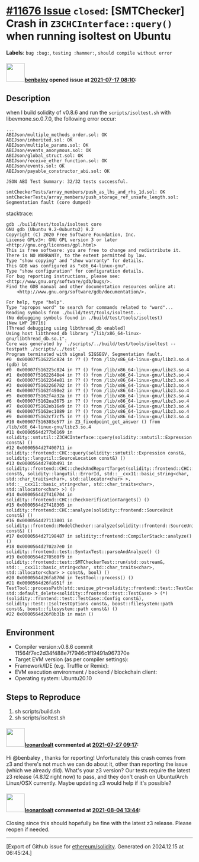 # [\#11676 Issue](https://github.com/ethereum/solidity/issues/11676) `closed`: [SMTChecker] Crash in `Z3CHCInterface::query()` when running isoltest on Ubuntu
**Labels**: `bug :bug:`, `testing :hammer:`, `should compile without error`


#### <img src="https://avatars.githubusercontent.com/u/45843736?v=4" width="50">[benbaley](https://github.com/benbaley) opened issue at [2021-07-17 08:10](https://github.com/ethereum/solidity/issues/11676):

## Description

when I build solidity of v0.8.6 and run the `scripts/isoltest.sh` with libevmone.so.0.7.0, the following error occur:

```
...
ABIJson/multiple_methods_order.sol: OK
ABIJson/inherited.sol: OK
ABIJson/multiple_params.sol: OK
ABIJson/events_anonymous.sol: OK
ABIJson/global_struct.sol: OK
ABIJson/receive_ether_function.sol: OK
ABIJson/events.sol: OK
ABIJson/payable_constructor_abi.sol: OK

JSON ABI Test Summary: 32/32 tests successful.

smtCheckerTests/array_members/push_as_lhs_and_rhs_1d.sol: OK
smtCheckerTests/array_members/push_storage_ref_unsafe_length.sol: Segmentation fault (core dumped)
```

stacktrace:
```
gdb ./build/test/tools/isoltest core
GNU gdb (Ubuntu 9.2-0ubuntu2) 9.2
Copyright (C) 2020 Free Software Foundation, Inc.
License GPLv3+: GNU GPL version 3 or later <http://gnu.org/licenses/gpl.html>
This is free software: you are free to change and redistribute it.
There is NO WARRANTY, to the extent permitted by law.
Type "show copying" and "show warranty" for details.
This GDB was configured as "x86_64-linux-gnu".
Type "show configuration" for configuration details.
For bug reporting instructions, please see:
<http://www.gnu.org/software/gdb/bugs/>.
Find the GDB manual and other documentation resources online at:
    <http://www.gnu.org/software/gdb/documentation/>.

For help, type "help".
Type "apropos word" to search for commands related to "word"...
Reading symbols from ./build/test/tools/isoltest...
(No debugging symbols found in ./build/test/tools/isoltest)
[New LWP 20716]
[Thread debugging using libthread_db enabled]
Using host libthread_db library "/lib/x86_64-linux-gnu/libthread_db.so.1".
Core was generated by `./scripts/../build/test/tools/isoltest --testpath ./scripts/../test'.
Program terminated with signal SIGSEGV, Segmentation fault.
#0  0x00007f516225c824 in ?? () from /lib/x86_64-linux-gnu/libz3.so.4
(gdb) bt
#0  0x00007f516225c824 in ?? () from /lib/x86_64-linux-gnu/libz3.so.4
#1  0x00007f51622648e4 in ?? () from /lib/x86_64-linux-gnu/libz3.so.4
#2  0x00007f5162264e81 in ?? () from /lib/x86_64-linux-gnu/libz3.so.4
#3  0x00007f5162266782 in ?? () from /lib/x86_64-linux-gnu/libz3.so.4
#4  0x00007f5162f490e2 in ?? () from /lib/x86_64-linux-gnu/libz3.so.4
#5  0x00007f5162f4a32a in ?? () from /lib/x86_64-linux-gnu/libz3.so.4
#6  0x00007f5162ea3675 in ?? () from /lib/x86_64-linux-gnu/libz3.so.4
#7  0x00007f5162eb16e9 in ?? () from /lib/x86_64-linux-gnu/libz3.so.4
#8  0x00007f5162ec1089 in ?? () from /lib/x86_64-linux-gnu/libz3.so.4
#9  0x00007f5162cf7cf5 in ?? () from /lib/x86_64-linux-gnu/libz3.so.4
#10 0x00007f516303e577 in Z3_fixedpoint_get_answer () from /lib/x86_64-linux-gnu/libz3.so.4
#11 0x0000564d277b6169 in solidity::smtutil::Z3CHCInterface::query(solidity::smtutil::Expression const&) ()
#12 0x0000564d27400711 in solidity::frontend::CHC::query(solidity::smtutil::Expression const&, solidity::langutil::SourceLocation const&) ()
#13 0x0000564d2740b491 in solidity::frontend::CHC::checkAndReportTarget(solidity::frontend::CHC::CHCVerificationTarget const&, solidity::langutil::ErrorId, std::__cxx11::basic_string<char, std::char_traits<char>, std::allocator<char> >, std::__cxx11::basic_string<char, std::char_traits<char>, std::allocator<char> >) ()
#14 0x0000564d27416704 in solidity::frontend::CHC::checkVerificationTargets() ()
#15 0x0000564d27418305 in solidity::frontend::CHC::analyze(solidity::frontend::SourceUnit const&) ()
#16 0x0000564d27113801 in solidity::frontend::ModelChecker::analyze(solidity::frontend::SourceUnit const&) ()
#17 0x0000564d27198487 in solidity::frontend::CompilerStack::analyze() ()
#18 0x0000564d2702a7e0 in solidity::frontend::test::SyntaxTest::parseAndAnalyze() ()
#19 0x0000564d270560f9 in solidity::frontend::test::SMTCheckerTest::run(std::ostream&, std::__cxx11::basic_string<char, std::char_traits<char>, std::allocator<char> > const&, bool) ()
#20 0x0000564d26fa870d in TestTool::process() ()
#21 0x0000564d26fa951f in TestTool::processPath(std::unique_ptr<solidity::frontend::test::TestCase, std::default_delete<solidity::frontend::test::TestCase> > (*)(solidity::frontend::test::TestCase::Config const&), solidity::test::IsolTestOptions const&, boost::filesystem::path const&, boost::filesystem::path const&) ()
#22 0x0000564d26f8b31b in main ()
```
## Environment

- Compiler version:v0.8.6 commit 11564f7ec2d34f488e7f7946c1f19491a967370e
- Target EVM version (as per compiler settings): 
- Framework/IDE (e.g. Truffle or Remix):
- EVM execution environment / backend / blockchain client:
- Operating system: Ubuntu20.10

## Steps to Reproduce

1. sh scripts/build.sh
2. sh scripts/isoltest.sh


#### <img src="https://avatars.githubusercontent.com/u/504195?u=ce2facd14af9fd474ebff49f0d44891f56f7500f&v=4" width="50">[leonardoalt](https://github.com/leonardoalt) commented at [2021-07-27 09:17](https://github.com/ethereum/solidity/issues/11676#issuecomment-887351691):

Hi @benbaley , thanks for reporting!
Unfortunately this crash comes from z3 and there's not much we can do about it, other than reporting the issue (which we already did). What's your z3 version? Our tests require the latest z3 release (4.8.12 right now) to pass, and they don't crash on Ubuntu/Arch Linux/OSX currently. Maybe updating z3 would help if it's possible?

#### <img src="https://avatars.githubusercontent.com/u/504195?u=ce2facd14af9fd474ebff49f0d44891f56f7500f&v=4" width="50">[leonardoalt](https://github.com/leonardoalt) commented at [2021-08-04 13:44](https://github.com/ethereum/solidity/issues/11676#issuecomment-892670813):

Closing since this should hopefully be fine with the latest z3 release. Please reopen if needed.


-------------------------------------------------------------------------------



[Export of Github issue for [ethereum/solidity](https://github.com/ethereum/solidity). Generated on 2024.12.15 at 06:45:24.]
